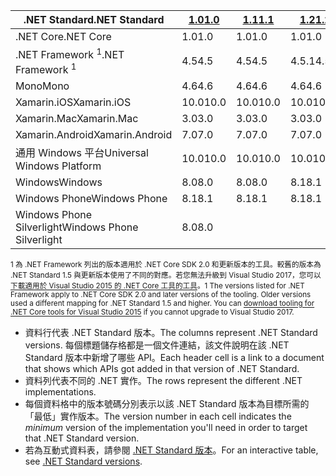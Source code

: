 | <span data-ttu-id="a416c-101">.NET Standard</span><span class="sxs-lookup"><span data-stu-id="a416c-101">.NET Standard</span></span>              | <span data-ttu-id="a416c-102">[1.0]</span><span class="sxs-lookup"><span data-stu-id="a416c-102">[1.0]</span></span> | <span data-ttu-id="a416c-103">[1.1]</span><span class="sxs-lookup"><span data-stu-id="a416c-103">[1.1]</span></span>  | <span data-ttu-id="a416c-104">[1.2]</span><span class="sxs-lookup"><span data-stu-id="a416c-104">[1.2]</span></span> | <span data-ttu-id="a416c-105">[1.3]</span><span class="sxs-lookup"><span data-stu-id="a416c-105">[1.3]</span></span> | <span data-ttu-id="a416c-106">[1.4]</span><span class="sxs-lookup"><span data-stu-id="a416c-106">[1.4]</span></span> | <span data-ttu-id="a416c-107">[1.5]</span><span class="sxs-lookup"><span data-stu-id="a416c-107">[1.5]</span></span>      | <span data-ttu-id="a416c-108">[1.6]</span><span class="sxs-lookup"><span data-stu-id="a416c-108">[1.6]</span></span>      | <span data-ttu-id="a416c-109">[2.0]</span><span class="sxs-lookup"><span data-stu-id="a416c-109">[2.0]</span></span>      |
|----------------------------|-------|--------|-------|-------|-------|------------|------------|------------|
| <span data-ttu-id="a416c-110">.NET Core</span><span class="sxs-lookup"><span data-stu-id="a416c-110">.NET Core</span></span>                  | <span data-ttu-id="a416c-111">1.0</span><span class="sxs-lookup"><span data-stu-id="a416c-111">1.0</span></span>   | <span data-ttu-id="a416c-112">1.0</span><span class="sxs-lookup"><span data-stu-id="a416c-112">1.0</span></span>    | <span data-ttu-id="a416c-113">1.0</span><span class="sxs-lookup"><span data-stu-id="a416c-113">1.0</span></span>   | <span data-ttu-id="a416c-114">1.0</span><span class="sxs-lookup"><span data-stu-id="a416c-114">1.0</span></span>   | <span data-ttu-id="a416c-115">1.0</span><span class="sxs-lookup"><span data-stu-id="a416c-115">1.0</span></span>   | <span data-ttu-id="a416c-116">1.0</span><span class="sxs-lookup"><span data-stu-id="a416c-116">1.0</span></span>        | <span data-ttu-id="a416c-117">1.0</span><span class="sxs-lookup"><span data-stu-id="a416c-117">1.0</span></span>        | <span data-ttu-id="a416c-118">2.0</span><span class="sxs-lookup"><span data-stu-id="a416c-118">2.0</span></span>        |
| <span data-ttu-id="a416c-119">.NET Framework <sup>1</sup></span><span class="sxs-lookup"><span data-stu-id="a416c-119">.NET Framework <sup>1</sup></span></span>| <span data-ttu-id="a416c-120">4.5</span><span class="sxs-lookup"><span data-stu-id="a416c-120">4.5</span></span>   | <span data-ttu-id="a416c-121">4.5</span><span class="sxs-lookup"><span data-stu-id="a416c-121">4.5</span></span>    | <span data-ttu-id="a416c-122">4.5.1</span><span class="sxs-lookup"><span data-stu-id="a416c-122">4.5.1</span></span> | <span data-ttu-id="a416c-123">4.6</span><span class="sxs-lookup"><span data-stu-id="a416c-123">4.6</span></span>   | <span data-ttu-id="a416c-124">4.6.1</span><span class="sxs-lookup"><span data-stu-id="a416c-124">4.6.1</span></span> | <span data-ttu-id="a416c-125">4.6.1</span><span class="sxs-lookup"><span data-stu-id="a416c-125">4.6.1</span></span>      | <span data-ttu-id="a416c-126">4.6.1</span><span class="sxs-lookup"><span data-stu-id="a416c-126">4.6.1</span></span>      | <span data-ttu-id="a416c-127">4.6.1</span><span class="sxs-lookup"><span data-stu-id="a416c-127">4.6.1</span></span>      |
| <span data-ttu-id="a416c-128">Mono</span><span class="sxs-lookup"><span data-stu-id="a416c-128">Mono</span></span>                       | <span data-ttu-id="a416c-129">4.6</span><span class="sxs-lookup"><span data-stu-id="a416c-129">4.6</span></span>   | <span data-ttu-id="a416c-130">4.6</span><span class="sxs-lookup"><span data-stu-id="a416c-130">4.6</span></span>    | <span data-ttu-id="a416c-131">4.6</span><span class="sxs-lookup"><span data-stu-id="a416c-131">4.6</span></span>   | <span data-ttu-id="a416c-132">4.6</span><span class="sxs-lookup"><span data-stu-id="a416c-132">4.6</span></span>   | <span data-ttu-id="a416c-133">4.6</span><span class="sxs-lookup"><span data-stu-id="a416c-133">4.6</span></span>   | <span data-ttu-id="a416c-134">4.6</span><span class="sxs-lookup"><span data-stu-id="a416c-134">4.6</span></span>        | <span data-ttu-id="a416c-135">4.6</span><span class="sxs-lookup"><span data-stu-id="a416c-135">4.6</span></span>        | <span data-ttu-id="a416c-136">5.4</span><span class="sxs-lookup"><span data-stu-id="a416c-136">5.4</span></span>        |
| <span data-ttu-id="a416c-137">Xamarin.iOS</span><span class="sxs-lookup"><span data-stu-id="a416c-137">Xamarin.iOS</span></span>                | <span data-ttu-id="a416c-138">10.0</span><span class="sxs-lookup"><span data-stu-id="a416c-138">10.0</span></span>  | <span data-ttu-id="a416c-139">10.0</span><span class="sxs-lookup"><span data-stu-id="a416c-139">10.0</span></span>   | <span data-ttu-id="a416c-140">10.0</span><span class="sxs-lookup"><span data-stu-id="a416c-140">10.0</span></span>  | <span data-ttu-id="a416c-141">10.0</span><span class="sxs-lookup"><span data-stu-id="a416c-141">10.0</span></span>  | <span data-ttu-id="a416c-142">10.0</span><span class="sxs-lookup"><span data-stu-id="a416c-142">10.0</span></span>  | <span data-ttu-id="a416c-143">10.0</span><span class="sxs-lookup"><span data-stu-id="a416c-143">10.0</span></span>       | <span data-ttu-id="a416c-144">10.0</span><span class="sxs-lookup"><span data-stu-id="a416c-144">10.0</span></span>       | <span data-ttu-id="a416c-145">10.14</span><span class="sxs-lookup"><span data-stu-id="a416c-145">10.14</span></span>      |
| <span data-ttu-id="a416c-146">Xamarin.Mac</span><span class="sxs-lookup"><span data-stu-id="a416c-146">Xamarin.Mac</span></span>                | <span data-ttu-id="a416c-147">3.0</span><span class="sxs-lookup"><span data-stu-id="a416c-147">3.0</span></span>   | <span data-ttu-id="a416c-148">3.0</span><span class="sxs-lookup"><span data-stu-id="a416c-148">3.0</span></span>    | <span data-ttu-id="a416c-149">3.0</span><span class="sxs-lookup"><span data-stu-id="a416c-149">3.0</span></span>   | <span data-ttu-id="a416c-150">3.0</span><span class="sxs-lookup"><span data-stu-id="a416c-150">3.0</span></span>   | <span data-ttu-id="a416c-151">3.0</span><span class="sxs-lookup"><span data-stu-id="a416c-151">3.0</span></span>   | <span data-ttu-id="a416c-152">3.0</span><span class="sxs-lookup"><span data-stu-id="a416c-152">3.0</span></span>        | <span data-ttu-id="a416c-153">3.0</span><span class="sxs-lookup"><span data-stu-id="a416c-153">3.0</span></span>        | <span data-ttu-id="a416c-154">3.8</span><span class="sxs-lookup"><span data-stu-id="a416c-154">3.8</span></span>        |
| <span data-ttu-id="a416c-155">Xamarin.Android</span><span class="sxs-lookup"><span data-stu-id="a416c-155">Xamarin.Android</span></span>            | <span data-ttu-id="a416c-156">7.0</span><span class="sxs-lookup"><span data-stu-id="a416c-156">7.0</span></span>   | <span data-ttu-id="a416c-157">7.0</span><span class="sxs-lookup"><span data-stu-id="a416c-157">7.0</span></span>    | <span data-ttu-id="a416c-158">7.0</span><span class="sxs-lookup"><span data-stu-id="a416c-158">7.0</span></span>   | <span data-ttu-id="a416c-159">7.0</span><span class="sxs-lookup"><span data-stu-id="a416c-159">7.0</span></span>   | <span data-ttu-id="a416c-160">7.0</span><span class="sxs-lookup"><span data-stu-id="a416c-160">7.0</span></span>   | <span data-ttu-id="a416c-161">7.0</span><span class="sxs-lookup"><span data-stu-id="a416c-161">7.0</span></span>        | <span data-ttu-id="a416c-162">7.0</span><span class="sxs-lookup"><span data-stu-id="a416c-162">7.0</span></span>        | <span data-ttu-id="a416c-163">8.0</span><span class="sxs-lookup"><span data-stu-id="a416c-163">8.0</span></span>        |
| <span data-ttu-id="a416c-164">通用 Windows 平台</span><span class="sxs-lookup"><span data-stu-id="a416c-164">Universal Windows Platform</span></span> | <span data-ttu-id="a416c-165">10.0</span><span class="sxs-lookup"><span data-stu-id="a416c-165">10.0</span></span>  | <span data-ttu-id="a416c-166">10.0</span><span class="sxs-lookup"><span data-stu-id="a416c-166">10.0</span></span>   | <span data-ttu-id="a416c-167">10.0</span><span class="sxs-lookup"><span data-stu-id="a416c-167">10.0</span></span>  | <span data-ttu-id="a416c-168">10.0</span><span class="sxs-lookup"><span data-stu-id="a416c-168">10.0</span></span>  | <span data-ttu-id="a416c-169">10.0</span><span class="sxs-lookup"><span data-stu-id="a416c-169">10.0</span></span>  | <span data-ttu-id="a416c-170">10.0.16299</span><span class="sxs-lookup"><span data-stu-id="a416c-170">10.0.16299</span></span> | <span data-ttu-id="a416c-171">10.0.16299</span><span class="sxs-lookup"><span data-stu-id="a416c-171">10.0.16299</span></span> | <span data-ttu-id="a416c-172">10.0.16299</span><span class="sxs-lookup"><span data-stu-id="a416c-172">10.0.16299</span></span> |
| <span data-ttu-id="a416c-173">Windows</span><span class="sxs-lookup"><span data-stu-id="a416c-173">Windows</span></span>                    | <span data-ttu-id="a416c-174">8.0</span><span class="sxs-lookup"><span data-stu-id="a416c-174">8.0</span></span>   | <span data-ttu-id="a416c-175">8.0</span><span class="sxs-lookup"><span data-stu-id="a416c-175">8.0</span></span>    | <span data-ttu-id="a416c-176">8.1</span><span class="sxs-lookup"><span data-stu-id="a416c-176">8.1</span></span>   |       |       |            |            |            |
| <span data-ttu-id="a416c-177">Windows Phone</span><span class="sxs-lookup"><span data-stu-id="a416c-177">Windows Phone</span></span>              | <span data-ttu-id="a416c-178">8.1</span><span class="sxs-lookup"><span data-stu-id="a416c-178">8.1</span></span>   | <span data-ttu-id="a416c-179">8.1</span><span class="sxs-lookup"><span data-stu-id="a416c-179">8.1</span></span>    | <span data-ttu-id="a416c-180">8.1</span><span class="sxs-lookup"><span data-stu-id="a416c-180">8.1</span></span>   |       |       |            |            |            |
| <span data-ttu-id="a416c-181">Windows Phone Silverlight</span><span class="sxs-lookup"><span data-stu-id="a416c-181">Windows Phone Silverlight</span></span>  | <span data-ttu-id="a416c-182">8.0</span><span class="sxs-lookup"><span data-stu-id="a416c-182">8.0</span></span>   |        |       |       |       |            |            |            |

<span data-ttu-id="a416c-183"><sup>1 為 .NET Framework 列出的版本適用於 .NET Core SDK 2.0 和更新版本的工具。較舊的版本為 .NET Standard 1.5 與更新版本使用了不同的對應。若您無法升級到 Visual Studio 2017，您可以[下載適用於 Visual Studio 2015 的 .NET Core 工具的工具](https://github.com/dotnet/core/blob/master/release-notes/download-archive.md)。</sup></span><span class="sxs-lookup"><span data-stu-id="a416c-183"><sup>1 The versions listed for .NET Framework apply to .NET Core SDK 2.0 and later versions of the tooling. Older versions used a different mapping for .NET Standard 1.5 and higher. You can [download tooling for .NET Core tools for Visual Studio 2015](https://github.com/dotnet/core/blob/master/release-notes/download-archive.md) if you cannot upgrade to Visual Studio 2017.</sup></span></span>

- <span data-ttu-id="a416c-184">資料行代表 .NET Standard 版本。</span><span class="sxs-lookup"><span data-stu-id="a416c-184">The columns represent .NET Standard versions.</span></span> <span data-ttu-id="a416c-185">每個標題儲存格都是一個文件連結，該文件說明在該 .NET Standard 版本中新增了哪些 API。</span><span class="sxs-lookup"><span data-stu-id="a416c-185">Each header cell is a link to a document that shows which APIs got added in that version of .NET Standard.</span></span>
- <span data-ttu-id="a416c-186">資料列代表不同的 .NET 實作。</span><span class="sxs-lookup"><span data-stu-id="a416c-186">The rows represent the different .NET implementations.</span></span>
- <span data-ttu-id="a416c-187">每個資料格中的版本號碼分別表示以該 .NET Standard 版本為目標所需的「最低」實作版本。</span><span class="sxs-lookup"><span data-stu-id="a416c-187">The version number in each cell indicates the *minimum* version of the implementation you'll need in order to target that .NET Standard version.</span></span>
- <span data-ttu-id="a416c-188">若為互動式資料表，請參閱 [.NET Standard 版本](http://immo.landwerth.net/netstandard-versions/#)。</span><span class="sxs-lookup"><span data-stu-id="a416c-188">For an interactive table, see [.NET Standard versions](http://immo.landwerth.net/netstandard-versions/#).</span></span>

[1.0]: https://github.com/dotnet/standard/blob/master/docs/versions/netstandard1.0.md
[1.1]: https://github.com/dotnet/standard/blob/master/docs/versions/netstandard1.1.md
[1.2]: https://github.com/dotnet/standard/blob/master/docs/versions/netstandard1.2.md
[1.3]: https://github.com/dotnet/standard/blob/master/docs/versions/netstandard1.3.md
[1.4]: https://github.com/dotnet/standard/blob/master/docs/versions/netstandard1.4.md
[1.5]: https://github.com/dotnet/standard/blob/master/docs/versions/netstandard1.5.md
[1.6]: https://github.com/dotnet/standard/blob/master/docs/versions/netstandard1.6.md
[2.0]: https://github.com/dotnet/standard/blob/master/docs/versions/netstandard2.0.md
